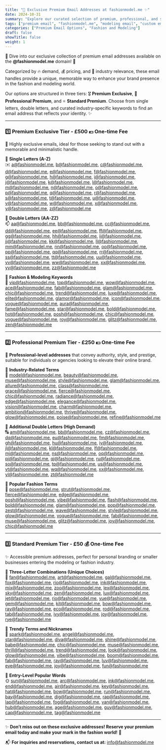 ```yaml
---
title: "🎉 Exclusive Premium Email Addresses at fashionmodel.me ✨"
date: 2024-10-31
summary: "Explore our curated selection of premium, professional, and standard email addresses available at fashionmodel.me. Perfect for creating a unique, memorable identity in the fashion and modeling world."
tags: ["premium email", "fashionmodel.me", "modeling email", "custom email addresses", "exclusive email addresses"]
categories: ["Premium Email Options", "Fashion and Modeling"]
draft: false
showTitle: false
weight: 1
---
```


🎀 Dive into our exclusive collection of premium email addresses available on the **@fashionmodel.me** domain! 🎀  

Categorized by 🔥 demand, 💰 pricing, and 💄 industry relevance, these email handles provide a unique, memorable way to enhance your brand presence in the fashion and modeling world.

Our options are structured in three tiers: 🎖️ **Premium Exclusive**, 💼 **Professional Premium**, and ⭐ **Standard Premium**. Choose from single letters, double letters, and curated industry-specific keywords to find an email address that reflects your identity. ✨

---

### **1️⃣ Premium Exclusive Tier - £500 💷 One-time Fee**

🔐 Highly exclusive emails, ideal for those seeking to stand out with a memorable and minimalistic handle.

💌 **Single Letters (A-Z)**  
✉️ a@fashionmodel.me, b@fashionmodel.me, c@fashionmodel.me, d@fashionmodel.me, e@fashionmodel.me, f@fashionmodel.me, g@fashionmodel.me, h@fashionmodel.me, i@fashionmodel.me, j@fashionmodel.me, k@fashionmodel.me, l@fashionmodel.me, m@fashionmodel.me, n@fashionmodel.me, o@fashionmodel.me, p@fashionmodel.me, q@fashionmodel.me, r@fashionmodel.me, s@fashionmodel.me, t@fashionmodel.me, u@fashionmodel.me, v@fashionmodel.me, w@fashionmodel.me, x@fashionmodel.me, y@fashionmodel.me, z@fashionmodel.me

💌 **Double Letters (AA-ZZ)**  
📫 aa@fashionmodel.me, bb@fashionmodel.me, cc@fashionmodel.me, dd@fashionmodel.me, ee@fashionmodel.me, ff@fashionmodel.me, gg@fashionmodel.me, hh@fashionmodel.me, ii@fashionmodel.me, jj@fashionmodel.me, kk@fashionmodel.me, ll@fashionmodel.me, mm@fashionmodel.me, nn@fashionmodel.me, oo@fashionmodel.me, pp@fashionmodel.me, qq@fashionmodel.me, rr@fashionmodel.me, ss@fashionmodel.me, tt@fashionmodel.me, uu@fashionmodel.me, vv@fashionmodel.me, ww@fashionmodel.me, xx@fashionmodel.me, yy@fashionmodel.me, zz@fashionmodel.me

💌 **Fashion & Modeling Keywords**  
🌟 vip@fashionmodel.me, top@fashionmodel.me, wow@fashionmodel.me, ace@fashionmodel.me, fab@fashionmodel.me, glam@fashionmodel.me, chic@fashionmodel.me, trend@fashionmodel.me, luxe@fashionmodel.me, elite@fashionmodel.me, glamor@fashionmodel.me, icon@fashionmodel.me, vogue@fashionmodel.me, aura@fashionmodel.me, fame@fashionmodel.me, star@fashionmodel.me, bold@fashionmodel.me, hot@fashionmodel.me, posh@fashionmodel.me, chic@fashionmodel.me, vogue@fashionmodel.me, roy@fashionmodel.me, glitz@fashionmodel.me, zen@fashionmodel.me

---

### **2️⃣ Professional Premium Tier - £250 💵 One-time Fee**

👑 **Professional-level addresses** that convey authority, style, and prestige, suitable for individuals or agencies looking to elevate their online brand.

💌 **Industry-Related Terms**  
🌸 model@fashionmodel.me, beauty@fashionmodel.me, muse@fashionmodel.me, style@fashionmodel.me, glam@fashionmodel.me, allure@fashionmodel.me, class@fashionmodel.me, grace@fashionmodel.me, fierce@fashionmodel.me, chic@fashionmodel.me, radiance@fashionmodel.me, edge@fashionmodel.me, elegance@fashionmodel.me, vision@fashionmodel.me, charm@fashionmodel.me, ambition@fashionmodel.me, thrive@fashionmodel.me, glow@fashionmodel.me, poise@fashionmodel.me, refine@fashionmodel.me

💌 **Additional Double Letters (High Demand)**  
🔠 am@fashionmodel.me, bb@fashionmodel.me, cz@fashionmodel.me, dq@fashionmodel.me, eu@fashionmodel.me, fm@fashionmodel.me, gh@fashionmodel.me, hu@fashionmodel.me, iy@fashionmodel.me, jl@fashionmodel.me, kl@fashionmodel.me, lf@fashionmodel.me, mj@fashionmodel.me, ns@fashionmodel.me, oq@fashionmodel.me, pi@fashionmodel.me, qj@fashionmodel.me, ru@fashionmodel.me, so@fashionmodel.me, tp@fashionmodel.me, us@fashionmodel.me, vt@fashionmodel.me, wq@fashionmodel.me, xx@fashionmodel.me, yl@fashionmodel.me, zt@fashionmodel.me

💌 **Popular Fashion Terms**  
🌠 pose@fashionmodel.me, strut@fashionmodel.me, fierce@fashionmodel.me, edge@fashionmodel.me, posh@fashionmodel.me, vibe@fashionmodel.me, flash@fashionmodel.me, bold@fashionmodel.me, glam@fashionmodel.me, pop@fashionmodel.me, zest@fashionmodel.me, wave@fashionmodel.me, style@fashionmodel.me, glow@fashionmodel.me, vogue@fashionmodel.me, fab@fashionmodel.me, muse@fashionmodel.me, glitz@fashionmodel.me, joy@fashionmodel.me, chic@fashionmodel.me

---

### **3️⃣ Standard Premium Tier - £50 💰 One-time Fee**

✨ Accessible premium addresses, perfect for personal branding or smaller businesses entering the modeling or fashion industry.

💌 **Three-Letter Combinations (Unique Choices)**  
🔑 fan@fashionmodel.me, art@fashionmodel.me, gal@fashionmodel.me, fox@fashionmodel.me, rio@fashionmodel.me, ink@fashionmodel.me, mix@fashionmodel.me, zoo@fashionmodel.me, lex@fashionmodel.me, sky@fashionmodel.me, zen@fashionmodel.me, lux@fashionmodel.me, jet@fashionmodel.me, rio@fashionmodel.me, vue@fashionmodel.me, gem@fashionmodel.me, kit@fashionmodel.me, bow@fashionmodel.me, ray@fashionmodel.me, eco@fashionmodel.me, rod@fashionmodel.me, tab@fashionmodel.me, ivy@fashionmodel.me, joy@fashionmodel.me, rye@fashionmodel.me

💌 **Trendy Terms and Nicknames**  
🌟 spark@fashionmodel.me, angel@fashionmodel.me, star@fashionmodel.me, diva@fashionmodel.me, shine@fashionmodel.me, babe@fashionmodel.me, chic@fashionmodel.me, muse@fashionmodel.me, thrill@fashionmodel.me, trend@fashionmodel.me, look@fashionmodel.me, glow@fashionmodel.me, vibe@fashionmodel.me, boom@fashionmodel.me, fab@fashionmodel.me, ray@fashionmodel.me, luv@fashionmodel.me, eye@fashionmodel.me, joy@fashionmodel.me, fun@fashionmodel.me

💌 **Entry-Level Popular Words**  
🌞 sun@fashionmodel.me, arc@fashionmodel.me, ink@fashionmodel.me, end@fashionmodel.me, air@fashionmodel.me, key@fashionmodel.me, hat@fashionmodel.me, bow@fashionmodel.me, run@fashionmodel.me, bay@fashionmodel.me, dig@fashionmodel.me, rap@fashionmodel.me, lap@fashionmodel.me, fog@fashionmodel.me, van@fashionmodel.me, hub@fashionmodel.me, age@fashionmodel.me, guy@fashionmodel.me, cap@fashionmodel.me, tag@fashionmodel.me

---

✨ **Don’t miss out on these exclusive addresses! Reserve your premium email today and make your mark in the fashion world!** 🌟

📬 **For inquiries and reservations, contact us at:** info@fashionmodel.me